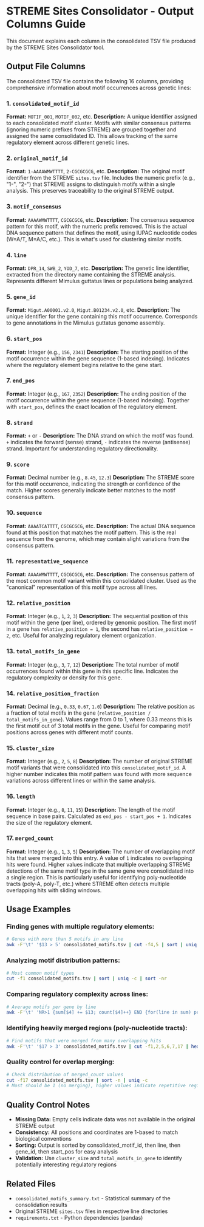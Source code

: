 # STREME Sites Consolidator - Output Columns Guide

This document explains each column in the consolidated TSV file produced by the STREME Sites Consolidator tool.

## Output File Columns

The consolidated TSV file contains the following 16 columns, providing comprehensive information about motif occurrences across genetic lines:

### 1. `consolidated_motif_id`
**Format:** `MOTIF_001`, `MOTIF_002`, etc.
**Description:** A unique identifier assigned to each consolidated motif cluster. Motifs with similar consensus patterns (ignoring numeric prefixes from STREME) are grouped together and assigned the same consolidated ID. This allows tracking of the same regulatory element across different genetic lines.

### 2. `original_motif_id`
**Format:** `1-AAAAWMWTTTT`, `2-CGCGCGCG`, etc.
**Description:** The original motif identifier from the STREME `sites.tsv` file. Includes the numeric prefix (e.g., "1-", "2-") that STREME assigns to distinguish motifs within a single analysis. This preserves traceability to the original STREME output.

### 3. `motif_consensus`
**Format:** `AAAAWMWTTTT`, `CGCGCGCG`, etc.
**Description:** The consensus sequence pattern for this motif, with the numeric prefix removed. This is the actual DNA sequence pattern that defines the motif, using IUPAC nucleotide codes (W=A/T, M=A/C, etc.). This is what's used for clustering similar motifs.

### 4. `line`
**Format:** `DPR_14`, `SWB_2`, `YOD_7`, etc.
**Description:** The genetic line identifier, extracted from the directory name containing the STREME analysis. Represents different Mimulus guttatus lines or populations being analyzed.

### 5. `gene_id`
**Format:** `Migut.A00001.v2.0`, `Migut.B01234.v2.0`, etc.
**Description:** The unique identifier for the gene containing this motif occurrence. Corresponds to gene annotations in the Mimulus guttatus genome assembly.

### 6. `start_pos`
**Format:** Integer (e.g., `156`, `2341`)
**Description:** The starting position of the motif occurrence within the gene sequence (1-based indexing). Indicates where the regulatory element begins relative to the gene start.

### 7. `end_pos`
**Format:** Integer (e.g., `167`, `2352`)
**Description:** The ending position of the motif occurrence within the gene sequence (1-based indexing). Together with `start_pos`, defines the exact location of the regulatory element.

### 8. `strand`
**Format:** `+` or `-`
**Description:** The DNA strand on which the motif was found. `+` indicates the forward (sense) strand, `-` indicates the reverse (antisense) strand. Important for understanding regulatory directionality.

### 9. `score`
**Format:** Decimal number (e.g., `8.45`, `12.3`)
**Description:** The STREME score for this motif occurrence, indicating the strength or confidence of the match. Higher scores generally indicate better matches to the motif consensus pattern.

### 10. `sequence`
**Format:** `AAAATCATTTT`, `CGCGCGCG`, etc.
**Description:** The actual DNA sequence found at this position that matches the motif pattern. This is the real sequence from the genome, which may contain slight variations from the consensus pattern.

### 11. `representative_sequence`
**Format:** `AAAAWMWTTTT`, `CGCGCGCG`, etc.
**Description:** The consensus pattern of the most common motif variant within this consolidated cluster. Used as the "canonical" representation of this motif type across all lines.

### 12. `relative_position`
**Format:** Integer (e.g., `1`, `2`, `3`)
**Description:** The sequential position of this motif within the gene (per line), ordered by genomic position. The first motif in a gene has `relative_position = 1`, the second has `relative_position = 2`, etc. Useful for analyzing regulatory element organization.

### 13. `total_motifs_in_gene`
**Format:** Integer (e.g., `3`, `7`, `12`)
**Description:** The total number of motif occurrences found within this gene in this specific line. Indicates the regulatory complexity or density for this gene.

### 14. `relative_position_fraction`
**Format:** Decimal (e.g., `0.33`, `0.67`, `1.0`)
**Description:** The relative position as a fraction of total motifs in the gene (`relative_position / total_motifs_in_gene`). Values range from 0 to 1, where 0.33 means this is the first motif out of 3 total motifs in the gene. Useful for comparing motif positions across genes with different motif counts.

### 15. `cluster_size`
**Format:** Integer (e.g., `2`, `5`, `8`)
**Description:** The number of original STREME motif variants that were consolidated into this `consolidated_motif_id`. A higher number indicates this motif pattern was found with more sequence variations across different lines or within the same analysis.

### 16. `length`
**Format:** Integer (e.g., `8`, `11`, `15`)
**Description:** The length of the motif sequence in base pairs. Calculated as `end_pos - start_pos + 1`. Indicates the size of the regulatory element.

### 17. `merged_count`
**Format:** Integer (e.g., `1`, `3`, `5`)
**Description:** The number of overlapping motif hits that were merged into this entry. A value of `1` indicates no overlapping hits were found. Higher values indicate that multiple overlapping STREME detections of the same motif type in the same gene were consolidated into a single region. This is particularly useful for identifying poly-nucleotide tracts (poly-A, poly-T, etc.) where STREME often detects multiple overlapping hits with sliding windows.

## Usage Examples

### Finding genes with multiple regulatory elements:
```bash
# Genes with more than 5 motifs in any line
awk -F'\t' '$13 > 5' consolidated_motifs.tsv | cut -f4,5 | sort | uniq
```

### Analyzing motif distribution patterns:
```bash
# Most common motif types
cut -f1 consolidated_motifs.tsv | sort | uniq -c | sort -nr
```

### Comparing regulatory complexity across lines:
```bash
# Average motifs per gene by line
awk -F'\t' 'NR>1 {sum[$4] += $13; count[$4]++} END {for(line in sum) print line, sum[line]/count[line]}' consolidated_motifs.tsv
```

### Identifying heavily merged regions (poly-nucleotide tracts):
```bash
# Find motifs that were merged from many overlapping hits
awk -F'\t' '$17 > 3' consolidated_motifs.tsv | cut -f1,2,5,6,7,17 | head -10
```

### Quality control for overlap merging:
```bash
# Check distribution of merged_count values
cut -f17 consolidated_motifs.tsv | sort -n | uniq -c
# Most should be 1 (no merging), higher values indicate repetitive regions
```

## Quality Control Notes

- **Missing Data:** Empty cells indicate data was not available in the original STREME output
- **Consistency:** All positions and coordinates are 1-based to match biological conventions
- **Sorting:** Output is sorted by consolidated_motif_id, then line, then gene_id, then start_pos for easy analysis
- **Validation:** Use `cluster_size` and `total_motifs_in_gene` to identify potentially interesting regulatory regions

## Related Files

- `consolidated_motifs_summary.txt` - Statistical summary of the consolidation results
- Original STREME `sites.tsv` files in respective line directories
- `requirements.txt` - Python dependencies (pandas)
